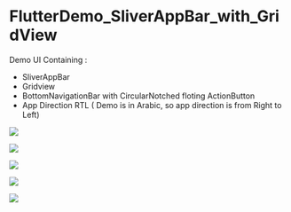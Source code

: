 # FlutterDemo_SliverAppBar_with_GridView
Demo UI Containing : 
 - SliverAppBar 
 - Gridview 
 - BottomNavigationBar with CircularNotched floting ActionButton
 - App Direction RTL ( Demo is in Arabic, so app direction is from Right to Left)

![](ScreenSoot/1.jpeg)

![](ScreenSoot/2.jpeg)

![](ScreenSoot/3.jpeg)

![](ScreenSoot/4.jpeg)

![](ScreenSoot/5.jpeg)
